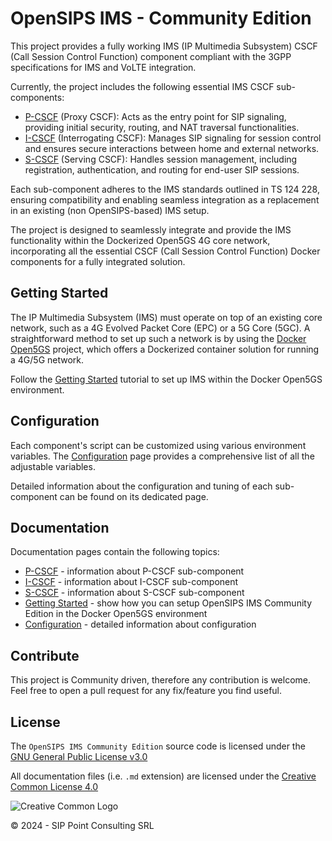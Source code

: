 # OpenSIPS IMS - Community Edition

This project provides a fully working IMS (IP Multimedia Subsystem) CSCF (Call
Session Control Function) component compliant with the 3GPP specifications for
IMS and VoLTE integration.

Currently, the project includes the following essential IMS CSCF sub-components:

* [P-CSCF](docs/pcscf.md) (Proxy CSCF): Acts as the entry point for SIP
  signaling, providing initial security, routing, and NAT traversal
  functionalities.
* [I-CSCF](docs/icscf.md) (Interrogating CSCF): Manages SIP signaling for
  session control and ensures secure interactions between home and external
  networks.
* [S-CSCF](docs/scscf.md) (Serving CSCF): Handles session management, including
  registration, authentication, and routing for end-user SIP sessions.

Each sub-component adheres to the IMS standards outlined in TS 124 228,
ensuring compatibility and enabling seamless integration as a replacement in an
existing (non OpenSIPS-based) IMS setup.

The project is designed to seamlessly integrate and provide the IMS
functionality within the Dockerized Open5GS 4G core network, incorporating all
the essential CSCF (Call Session Control Function) Docker components for a
fully integrated solution.

## Getting Started

The IP Multimedia Subsystem (IMS) must operate on top of an existing core
network, such as a 4G Evolved Packet Core (EPC) or a 5G Core (5GC). A
straightforward method to set up such a network is by using the
[Docker Open5GS](https://github.com/herlesupreeth/docker_open5gs)
project, which offers a Dockerized container solution for running a 4G/5G
network.

Follow the [Getting Started](docs/getting-started.md) tutorial to set up IMS
within the Docker Open5GS environment.

## Configuration

Each component's script can be customized using various environment variables.
The [Configuration](docs/config.md) page provides a comprehensive list of all
the adjustable variables.

Detailed information about the configuration and tuning of each sub-component
can be found on its dedicated page.

## Documentation

Documentation pages contain the following topics:

* [P-CSCF](docs/pcscf.md) - information about P-CSCF sub-component
* [I-CSCF](docs/icscf.md) - information about I-CSCF sub-component
* [S-CSCF](docs/scscf.md) - information about S-CSCF sub-component
* [Getting Started](docs/getting-started.md) - show how you can setup OpenSIPS
  IMS Community Edition in the Docker Open5GS environment
* [Configuration](docs/config.md) - detailed information about configuration


## Contribute

This project is Community driven, therefore any contribution is welcome. Feel
free to open a pull request for any fix/feature you find useful.

## License

<!-- License source -->
[License-GPLv3]: https://www.gnu.org/licenses/gpl-3.0.en.html "GNU GPLv3"
[Logo-CC_BY]: https://i.creativecommons.org/l/by/4.0/88x31.png "Creative Common Logo"
[License-CC_BY]: https://creativecommons.org/licenses/by/4.0/legalcode "Creative Common License"

The `OpenSIPS IMS Community Edition` source code is licensed under the [GNU General Public License v3.0][License-GPLv3]

All documentation files (i.e. `.md` extension) are licensed under the [Creative Common License 4.0][License-CC_BY]

![Creative Common Logo][Logo-CC_BY]

© 2024 - SIP Point Consulting SRL
